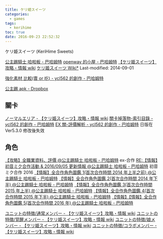 ```yaml
---
title: ケリ姫スイーツ
categories:
  - games
tags:
  - kerihime
toc: true
date: 2016-09-23 22:52:32
---
```


ケリ姫スイーツ (KeriHime Sweets)

[公主踢騎士 哈啦板 - 巴哈姆特](https://forum.gamer.com.tw/B.php?bsn=21781&subbsn=0)
[openway 的小屋 - 巴哈姆特](https://home.gamer.com.tw/homeindex.php?owner=openway)
[【ケリ姫スイーツ】攻略・情報 wiki](https://kerihime2.dip.jp/)
[ケリ姫スイーツ Wiki\*](http://wikiwiki.jp/kerihime2/?FrontPage) Last-modified: 2014-09-01

[強化素材 比較(賣 or 吃) - ycl562 的創作 - 巴哈姆特](https://home.gamer.com.tw/creationDetail.php?sn=2736786)

[公主踢 apk - Dropbox](https://www.dropbox.com/sh/08rzywt29mga5i7/AACc-0hs6j_e_IQumyugu-T6a?dl=0)

## 關卡

[ノーマルエリア - 【ケリ姫スイーツ】攻略・情報 wiki](https://kerihime2.dip.jp/index.php?ノーマルエリア)
[關卡掉落物-索引目錄 - ycl562 的創作 - 巴哈姆特](https://home.gamer.com.tw/creationDetail.php?sn=2911567)
[EX 關-評價解析 - ycl562 的創作 - 巴哈姆特](https://home.gamer.com.tw/creationDetail.php?sn=2668368) 日版在 Ver5.3.0 修改後失效

## 角色

[【攻略】全職業資料、評價 @公主踢騎士 哈啦板 - 巴哈姆特](http://forum.gamer.com.tw/C.php?bsn=21781&snA=1490&tnum=39) ex-合作
[RE:【情報】初音ミク合作活動 & 2016/09/05 更新情報 @公主踢騎士 哈啦板 - 巴哈姆特](http://forum.gamer.com.tw/Co.php?bsn=21781&sn=14995&subbsn=0) 初音ミク合作 2016
[【情報】全合作角色圖鑑 1(首次合作時間 2014 年上半之前) @公主踢騎士 哈啦板 - 巴哈姆特](http://forum.gamer.com.tw/C.php?bsn=21781&snA=4018&tnum=1)
[【情報】全合作角色圖鑑 2(首次合作時間 2014 年下半) @公主踢騎士 哈啦板 - 巴哈姆特](http://forum.gamer.com.tw/C.php?bsn=21781&snA=4019&tnum=1)
[【情報】全合作角色圖鑑 3(首次合作時間 2015 年上半) @公主踢騎士 哈啦板 - 巴哈姆特](http://forum.gamer.com.tw/C.php?bsn=21781&snA=4020&tnum=1)
[【情報】全合作角色圖鑑 4(首次合作時間 2015 年下半) @公主踢騎士 哈啦板 - 巴哈姆特](http://forum.gamer.com.tw/C.php?bsn=21781&snA=4021&tnum=1)
[【情報】【情報】全合作角色圖鑑 5(首次合作時間 2016 年) @公主踢騎士 哈啦板 - 巴哈姆特](http://forum.gamer.com.tw/C.php?bsn=21781&snA=4022&tnum=1)

[ユニットの特徴/通常メンバー - 【ケリ姫スイーツ】攻略・情報 wiki](https://kerihime2.dip.jp/index.php?ユニットの特徴%2F通常メンバー)
[ユニットの特徴/覚醒メンバー - 【ケリ姫スイーツ】攻略・情報 wiki](https://kerihime2.dip.jp/index.php?ユニットの特徴%2F覚醒メンバー)
[ユニットの特徴/娘メンバー - 【ケリ姫スイーツ】攻略・情報 wiki](https://kerihime2.dip.jp/index.php?ユニットの特徴%2F娘メンバー)
[ユニットの特徴/コラボメンバー - 【ケリ姫スイーツ】攻略・情報 wiki](https://kerihime2.dip.jp/index.php?ユニットの特徴%2Fコラボメンバー)
